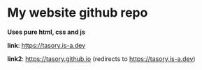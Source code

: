 
# My website github repo

**Uses pure html, css and js**

**link**: https://tasory.is-a.dev

**link2**: https://tasory.github.io (redirects to https://tasory.is-a.dev)
